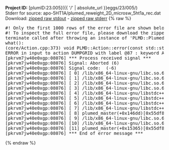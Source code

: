 **Project ID:** [plumID:23.005]({{ '/' | absolute_url }}eggs/23/005/)  
Stderr for source:  apo-5HT1A/plumed_reweight_2D_microsw_5ht1a_rec.dat   
Download: [zipped raw stdout](plumed_reweight_2D_microsw_5ht1a_rec.dat.plumed_master.stdout.txt.zip) - [zipped raw stderr](plumed_reweight_2D_microsw_5ht1a_rec.dat.plumed_master.stderr.txt.zip) 
{% raw %}
<pre>
#! Only the first 1000 rows of the error file are shown below
#! To inspect the full error file, please download the zipped raw stderr file above
terminate called after throwing an instance of 'PLMD::Plumed::ExceptionError'
what():
(core/Action.cpp:373) void PLMD::Action::error(const std::string&) const
ERROR in input to action DUMPGRID with label @87 : keyword ARG is compulsory for this action
[pkrvm7jw40e0xgp:08076] *** Process received signal ***
[pkrvm7jw40e0xgp:08076] Signal: Aborted (6)
[pkrvm7jw40e0xgp:08076] Signal code:  (-6)
[pkrvm7jw40e0xgp:08076] [ 0] /lib/x86_64-linux-gnu/libc.so.6(+0x45330)[0x7f8ff1445330]
[pkrvm7jw40e0xgp:08076] [ 1] /lib/x86_64-linux-gnu/libc.so.6(pthread_kill+0x11c)[0x7f8ff149eb2c]
[pkrvm7jw40e0xgp:08076] [ 2] /lib/x86_64-linux-gnu/libc.so.6(gsignal+0x1e)[0x7f8ff144527e]
[pkrvm7jw40e0xgp:08076] [ 3] /lib/x86_64-linux-gnu/libc.so.6(abort+0xdf)[0x7f8ff14288ff]
[pkrvm7jw40e0xgp:08076] [ 4] /lib/x86_64-linux-gnu/libstdc++.so.6(+0xa5ff5)[0x7f8ff18a5ff5]
[pkrvm7jw40e0xgp:08076] [ 5] /lib/x86_64-linux-gnu/libstdc++.so.6(+0xbb0da)[0x7f8ff18bb0da]
[pkrvm7jw40e0xgp:08076] [ 6] /lib/x86_64-linux-gnu/libstdc++.so.6(_ZSt10unexpectedv+0x0)[0x7f8ff18a5a55]
[pkrvm7jw40e0xgp:08076] [ 7] /lib/x86_64-linux-gnu/libstdc++.so.6(+0xa5a6f)[0x7f8ff18a5a6f]
[pkrvm7jw40e0xgp:08076] [ 8] plumed_master(+0x146dd)[0x55df868d96dd]
[pkrvm7jw40e0xgp:08076] [ 9] /lib/x86_64-linux-gnu/libc.so.6(+0x2a1ca)[0x7f8ff142a1ca]
[pkrvm7jw40e0xgp:08076] [10] /lib/x86_64-linux-gnu/libc.so.6(__libc_start_main+0x8b)[0x7f8ff142a28b]
[pkrvm7jw40e0xgp:08076] [11] plumed_master(+0x15365)[0x55df868da365]
[pkrvm7jw40e0xgp:08076] *** End of error message ***
</pre>
{% endraw %}
